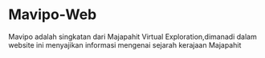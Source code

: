 # Mavipo-Web
Mavipo adalah singkatan dari Majapahit Virtual Exploration,dimanadi dalam website ini menyajikan informasi mengenai sejarah kerajaan Majapahit
